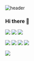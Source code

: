 
![header](https://capsule-render.vercel.app/api?&text=SoExciting&animation=fadeIn&type=waving&color=auto&height=244&section=header&fontSize=70)
### Hi there 👋
<img src="https://img.shields.io/badge/Unity-009473?style=for-the-badge&logo=Unity&logoColor=White"/>  <img src="https://img.shields.io/badge/Aseprite-7D929E?style=for-the-badge&logo=Aseprite&logoColor=white"/> <img src="https://img.shields.io/badge/Lua-2C2D72?style=for-the-badge&logo=Lua&logoColor=white"/>


<img src="https://img.shields.io/badge/C-A8B9CC?style=for-the-badge&logo=C&logoColor=white"/> <img src="https://img.shields.io/badge/C++-00599C?style=for-the-badge&logo=cplusplus&logoColor=white"/> <img src="https://img.shields.io/badge/JavaScript-F7DF1E?style=for-the-badge&logo=JavaScript&logoColor=white"/>  <img src="https://img.shields.io/badge/CSS3-1572B6?style=for-the-badge&logo=CSS3&logoColor=white"/> 



<img src="https://img.shields.io/badge/html-#F7DF1E?style=for-the-badge&logo=html5&logoColor=white"/>

